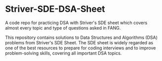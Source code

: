# Striver-SDE-DSA-Sheet
A code repo for practicing DSA with Striver's SDE sheet which covers almost every topic and type of questions asked in FANG.

This repository contains solutions to Data Structures and Algorithms (DSA) problems from Striver's SDE Sheet. The SDE sheet is widely regarded as one of the best resources to prepare for coding interviews and to improve problem-solving skills, covering all important DSA topics.